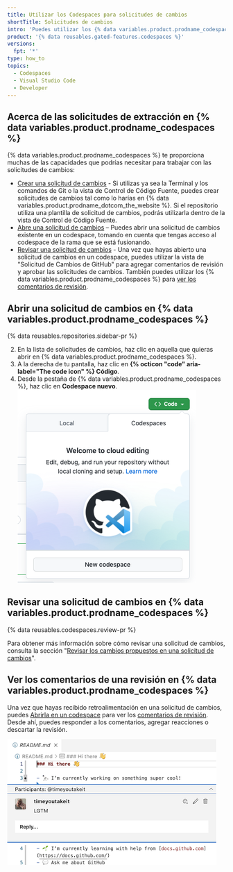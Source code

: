 ```yaml
---
title: Utilizar los Codespaces para solicitudes de cambios
shortTitle: Solicitudes de cambios
intro: 'Puedes utilizar los {% data variables.product.prodname_codespaces %} en tu flujo de trabajo de desarrollo para crear las solicitudes de cambios, revisar solicitudes de cambios y dirigir comentarios de revisión.'
product: '{% data reusables.gated-features.codespaces %}'
versions:
  fpt: '*'
type: how_to
topics:
  - Codespaces
  - Visual Studio Code
  - Developer
---
```


## Acerca de las solicitudes de extracción en {% data variables.product.prodname_codespaces %}

{% data variables.product.prodname_codespaces %} te proporciona muchas de las capacidades que podrías necesitar para trabajar con las solicitudes de cambios:

- [Crear una solicitud de cambios](/codespaces/developing-in-codespaces/using-source-control-in-your-codespace#raising-a-pull-request) - Si utilizas ya sea la Terminal y los comandos de Git o la vista de Control de Código Fuente, puedes crear solicitudes de cambios tal como lo harías en {% data variables.product.prodname_dotcom_the_website %}. Si el repositorio utiliza una plantilla de solicitud de cambios, podrás utilizarla dentro de la vista de Control de Código Fuente.
- [Abre una solicitud de cambios](#opening-a-pull-request-in-codespaces) – Puedes abrir una solicitud de cambios existente en un codespace, tomando en cuenta que tengas acceso al codespace de la rama que se está fusionando.
- [Revisar una solicitud de cambios](#reviewing-a-pull-request-in-codespaces) - Una vez que hayas abierto una solicitud de cambios en un codespace, puedes utilizar la vista de "Solicitud de Cambios de GitHub" para agregar comentarios de revisión y aprobar las solicitudes de cambios. También puedes utilizar los {% data variables.product.prodname_codespaces %} para [ver los comentarios de revisión](#view-comments-from-a-review-in-codespaces).

## Abrir una solicitud de cambios en {% data variables.product.prodname_codespaces %}

{% data reusables.repositories.sidebar-pr %}

2. En la lista de solicitudes de cambios, haz clic en aquella que quieras abrir en {% data variables.product.prodname_codespaces %}.
3. A la derecha de tu pantalla, haz clic en **{% octicon "code" aria-label="The code icon" %} Código**.
4. Desde la pestaña de {% data variables.product.prodname_codespaces %}, haz clic en **Codespace nuevo**. ![Opción para abrir una solicitud de cambios en un codespace](/assets/images/help/codespaces/open-with-codespaces-pr.png)

## Revisar una solicitud de cambios en {% data variables.product.prodname_codespaces %}

{% data reusables.codespaces.review-pr %}

Para obtener más información sobre cómo revisar una solicitud de cambios, consulta la sección "[Revisar los cambios propuestos en una solicitud de cambios](/github/collaborating-with-pull-requests/reviewing-changes-in-pull-requests/reviewing-proposed-changes-in-a-pull-request)".

## Ver los comentarios de una revisión en {% data variables.product.prodname_codespaces %}

Una vez que hayas recibido retroalimentación en una solicitud de cambios, puedes [Abrirla en un codespace](#opening-a-pull-request-in-codespaces) para ver los [comentarios de revisión](#reviewing-a-pull-request-in-codespaces). Desde ahí, puedes responder a los comentarios, agregar reacciones o descartar la revisión.

  ![Opción para abrir una solicitud de cambios en un codespace](/assets/images/help/codespaces/incorporating-codespaces.png)
